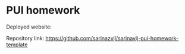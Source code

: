 # PUI homework

Deployed website: 

Repository link: https://github.com/sarinazvij/sarinavij-pui-homework-template
